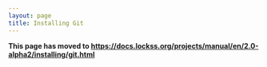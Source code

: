 ```yaml
---
layout: page
title: Installing Git
---
```


**This page has moved to <https://docs.lockss.org/projects/manual/en/2.0-alpha2/installing/git.html>**
